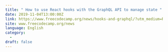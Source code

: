 ```yaml
---
title: " How to use React hooks with the GraphQL API to manage state "
date: 2019-11-04T13:00:00Z
link: https://www.freecodecamp.org/news/hooks-and-graphql/?utm_medium=RSS&utm_source=news.12bit.vn
site: www.freecodecamp.org/news
language: English
category:
  -   
draft: false
---
```

